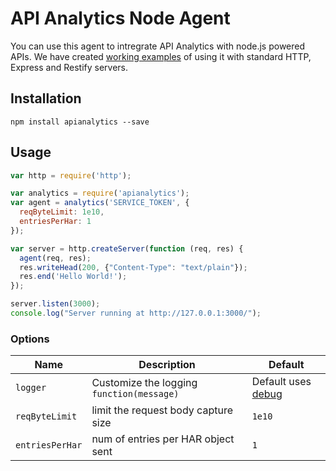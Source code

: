 # API Analytics Node Agent

You can use this agent to intregrate API Analytics with node.js powered APIs. We have created [working examples](https://github.com/APIAnalytics/node-agent/tree/master/examples) of using it with standard HTTP, Express and Restify servers.

## Installation

``` shell
npm install apianalytics --save
```

## Usage 

``` js
var http = require('http');

var analytics = require('apianalytics');
var agent = analytics('SERVICE_TOKEN', {
  reqByteLimit: 1e10,
  entriesPerHar: 1
});

var server = http.createServer(function (req, res) {
  agent(req, res);
  res.writeHead(200, {"Content-Type": "text/plain"});
  res.end('Hello World!');
});

server.listen(3000);
console.log("Server running at http://127.0.0.1:3000/");
```

### Options

| Name            | Description                               | Default                                                   |
| --------------- | ----------------------------------------- | --------------------------------------------------------- |
| `logger`        | Customize the logging `function(message)` | Default uses [debug](https://www.npmjs.org/package/debug) |
| `reqByteLimit`  | limit the request body capture size       | `1e10`                                                    |
| `entriesPerHar` | num of entries per HAR object sent        | `1`                                                       |
